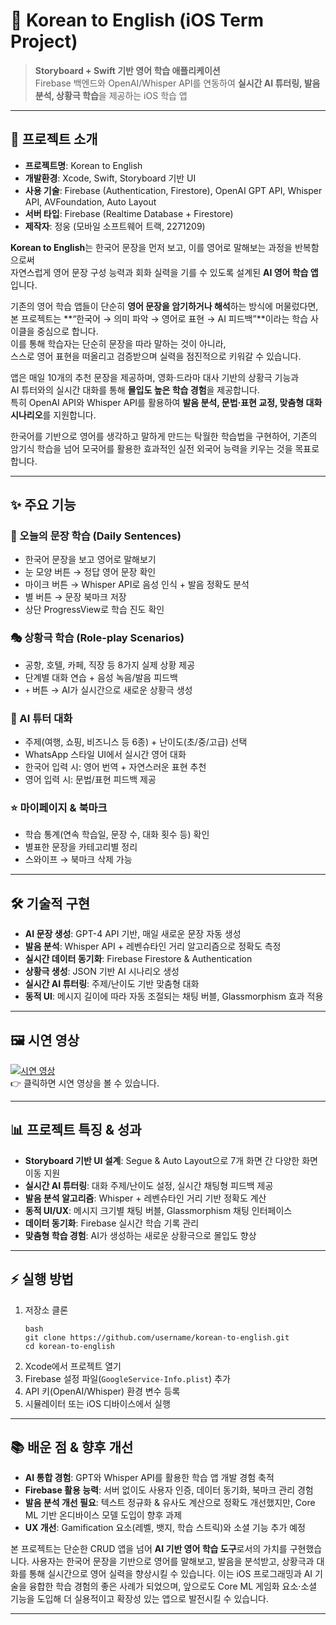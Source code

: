 # 📱 Korean to English (iOS Term Project)

> **Storyboard + Swift 기반 영어 학습 애플리케이션**  
> Firebase 백엔드와 OpenAI/Whisper API를 연동하여 **실시간 AI 튜터링, 발음 분석, 상황극 학습**을 제공하는 iOS 학습 앱

---

## 📖 프로젝트 소개
- **프로젝트명**: Korean to English  
- **개발환경**: Xcode, Swift, Storyboard 기반 UI  
- **사용 기술**: Firebase (Authentication, Firestore), OpenAI GPT API, Whisper API, AVFoundation, Auto Layout  
- **서버 타입**: Firebase (Realtime Database + Firestore)  
- **제작자**: 정웅 (모바일 소프트웨어 트랙, 2271209)  

**Korean to English**는 한국어 문장을 먼저 보고, 이를 영어로 말해보는 과정을 반복함으로써  
자연스럽게 영어 문장 구성 능력과 회화 실력을 기를 수 있도록 설계된 **AI 영어 학습 앱**입니다.  

기존의 영어 학습 앱들이 단순히 **영어 문장을 암기하거나 해석**하는 방식에 머물렀다면,  
본 프로젝트는 **“한국어 → 의미 파악 → 영어로 표현 → AI 피드백”**이라는 학습 사이클을 중심으로 합니다.  
이를 통해 학습자는 단순히 문장을 따라 말하는 것이 아니라,  
스스로 영어 표현을 떠올리고 검증받으며 실력을 점진적으로 키워갈 수 있습니다.  

앱은 매일 10개의 추천 문장을 제공하며, 영화·드라마 대사 기반의 상황극 기능과  
AI 튜터와의 실시간 대화를 통해 **몰입도 높은 학습 경험**을 제공합니다.  
특히 OpenAI API와 Whisper API를 활용하여 **발음 분석, 문법·표현 교정, 맞춤형 대화 시나리오**를 지원합니다.  

한국어를 기반으로 영어를 생각하고 말하게 만드는 탁월한 학습법을 구현하어,
기존의 암기식 학습을 넘어 모국어를 활용한 효과적인 실전 외국어 능력을 키우는 것을 목표로 합니다.

---

## ✨ 주요 기능
### 📌 오늘의 문장 학습 (Daily Sentences)
- 한국어 문장을 보고 영어로 말해보기  
- 눈 모양 버튼 → 정답 영어 문장 확인  
- 마이크 버튼 → Whisper API로 음성 인식 + 발음 정확도 분석  
- 별 버튼 → 문장 북마크 저장  
- 상단 ProgressView로 학습 진도 확인

### 🎭 상황극 학습 (Role-play Scenarios)
- 공항, 호텔, 카페, 직장 등 8가지 실제 상황 제공  
- 단계별 대화 연습 + 음성 녹음/발음 피드백  
- `+` 버튼 → AI가 실시간으로 새로운 상황극 생성

### 💬 AI 튜터 대화
- 주제(여행, 쇼핑, 비즈니스 등 6종) + 난이도(초/중/고급) 선택  
- WhatsApp 스타일 UI에서 실시간 영어 대화  
- 한국어 입력 시: 영어 번역 + 자연스러운 표현 추천  
- 영어 입력 시: 문법/표현 피드백 제공

### ⭐ 마이페이지 & 북마크
- 학습 통계(연속 학습일, 문장 수, 대화 횟수 등) 확인  
- 별표한 문장을 카테고리별 정리  
- 스와이프 → 북마크 삭제 가능

---

## 🛠️ 기술적 구현
- **AI 문장 생성**: GPT-4 API 기반, 매일 새로운 문장 자동 생성  
- **발음 분석**: Whisper API + 레벤슈타인 거리 알고리즘으로 정확도 측정  
- **실시간 데이터 동기화**: Firebase Firestore & Authentication  
- **상황극 생성**: JSON 기반 AI 시나리오 생성  
- **실시간 AI 튜터링**: 주제/난이도 기반 맞춤형 대화 
- **동적 UI**: 메시지 길이에 따라 자동 조절되는 채팅 버블, Glassmorphism 효과 적용  

---

## 🖼️ 시연 영상
[![시연 영상](https://img.youtube.com/vi/Rjp0F0laMuI/0.jpg)](https://youtu.be/Rjp0F0laMuI)  
👉 클릭하면 시연 영상을 볼 수 있습니다.

---

## 📊 프로젝트 특징 & 성과
- **Storyboard 기반 UI 설계**: Segue & Auto Layout으로 7개 화면 간 다양한 화면 이동 지원  
- **실시간 AI 튜터링**: 대화 주제/난이도 설정, 실시간 채팅형 피드백 제공  
- **발음 분석 알고리즘**: Whisper + 레벤슈타인 거리 기반 정확도 계산  
- **동적 UI/UX**: 메시지 크기별 채팅 버블, Glassmorphism 채팅 인터페이스  
- **데이터 동기화**: Firebase 실시간 학습 기록 관리  
- **맞춤형 학습 경험**: AI가 생성하는 새로운 상황극으로 몰입도 향상

---

## ⚡ 실행 방법
1. 저장소 클론
   ```
   bash
   git clone https://github.com/username/korean-to-english.git
   cd korean-to-english
   ````
2. Xcode에서 프로젝트 열기
3. Firebase 설정 파일(`GoogleService-Info.plist`) 추가
4. API 키(OpenAI/Whisper) 환경 변수 등록
5. 시뮬레이터 또는 iOS 디바이스에서 실행

---

## 📚 배운 점 & 향후 개선

* **AI 통합 경험**: GPT와 Whisper API를 활용한 학습 앱 개발 경험 축적
* **Firebase 활용 능력**: 서버 없이도 사용자 인증, 데이터 동기화, 북마크 관리 경험
* **발음 분석 개선 필요**: 텍스트 정규화 & 유사도 계산으로 정확도 개선했지만, Core ML 기반 온디바이스 모델 도입이 향후 과제
* **UX 개선**: Gamification 요소(레벨, 뱃지, 학습 스트릭)와 소셜 기능 추가 예정

본 프로젝트는 단순한 CRUD 앱을 넘어 **AI 기반 영어 학습 도구**로서의 가치를 구현했습니다.
사용자는 한국어 문장을 기반으로 영어를 말해보고, 발음을 분석받고, 상황극과 대화를 통해 실시간으로 영어 실력을 향상시킬 수 있습니다.
이는 iOS 프로그래밍과 AI 기술을 융합한 학습 경험의 좋은 사례가 되었으며,
앞으로도 Core ML 게임화 요소·소셜 기능을 도입해 더 실용적이고 확장성 있는 앱으로 발전시킬 수 있습니다.

---





